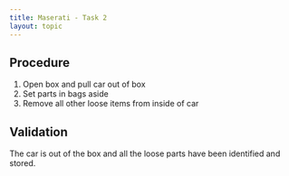 ```yaml
---
title: Maserati - Task 2
layout: topic
---
```


## Procedure

1. Open box and pull car out of box
2. Set parts in bags aside
3. Remove all other loose items from inside of car

## Validation

The car is out of the box and all the loose parts have been identified and stored.